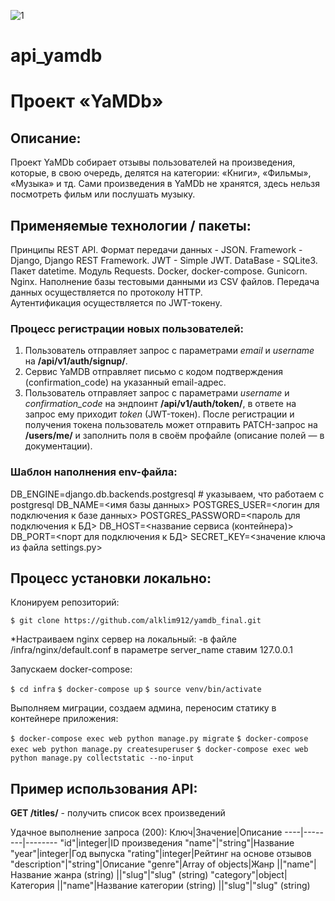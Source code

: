 ![1](https://github.com/LuybovB/yamdb_final/actions/workflows/yamdb_workflow.yml/badge.svg)
# api_yamdb
# Проект «YaMDb»

## Описание:
Проект YaMDb собирает отзывы пользователей на произведения, которые, в свою очередь, делятся на категории: «Книги», «Фильмы», «Музыка» и тд.
Сами произведения в YaMDb не хранятся, здесь нельзя посмотреть фильм или послушать музыку.

## Применяемые технологии / пакеты:
Принципы REST API.
Формат передачи данных - JSON.
Framework - Django, Django REST Framework.
JWT - Simple JWT.
DataBase - SQLite3.
Пакет datetime.
Модуль Requests.
Docker, docker-compose.
Gunicorn.
Nginx.
Наполнение базы тестовыми данными из CSV файлов.
Передача данных осуществляется по протоколу HTTP.  
Аутентификация осуществляется по JWT-токену.


### Процесс регистрации новых пользователей:
1. Пользователь отправляет запрос с параметрами *email* и *username* на **/api/v1/auth/signup/**.  
2. Сервис YaMDB отправляет письмо с кодом подтверждения (confirmation_code) на указанный email-адрес.
3. Пользователь отправляет запрос с параметрами *username* и *confirmation_code* на эндпоинт **/api/v1/auth/token/**, в ответе на запрос ему приходит *token* (JWT-токен).
После регистрации и получения токена пользователь может отправить PATCH-запрос на **/users/me/** и заполнить поля в своём профайле (описание полей — в документации). 

### Шаблон наполнения env-файла:

 DB_ENGINE=django.db.backends.postgresql # указываем, что работаем с postgresql
 DB_NAME=<имя базы данных>
 POSTGRES_USER=<логин для подключения к базе данных>
 POSTGRES_PASSWORD=<пароль для подключения к БД>
 DB_HOST=<название сервиса (контейнера)>
 DB_PORT=<порт для подключения к БД>
 SECRET_KEY=<значение ключа из файла settings.py>

## Процесс установки локально:

 Клонируем репозиторий:

 ```$ git clone https://github.com/alklim912/yamdb_final.git```
 
 *Настраиваем nginx сервер на локальный:
 -в файле /infra/nginx/default.conf в параметре server_name ставим 127.0.0.1

 Запускаем docker-compose:
 
 ```$ cd infra```
 ```$ docker-compose up```
 ```$ source venv/bin/activate```
 
 Выполняем миграции, создаем админа, переносим статику в контейнере приложения:

 ```$ docker-compose exec web python manage.py migrate```
 ```$ docker-compose exec web python manage.py createsuperuser```
 ```$ docker-compose exec web python manage.py collectstatic --no-input```


## Пример использования API:

**GET /titles/** - получить список всех произведений  

Удачное выполнение запроса (200):
Ключ|Значение|Описание
----|--------|--------
"id"|integer|ID произведения
"name"|"string"|Название
"year"|integer|Год выпуска
"rating"|integer|Рейтинг на основе отзывов
"description"|"string"|Описание
"genre"|Array of objects|Жанр
||"name"|Название жанра (string)
||"slug"|"slug" (string)
"category"|object|Категория
||"name"|Название категории (string)
||"slug"|"slug" (string)
